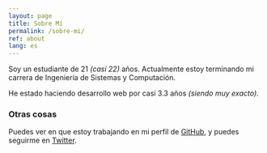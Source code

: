 ```yaml
---
layout: page
title: Sobre Mí
permalink: /sobre-mi/
ref: about
lang: es
---
```


Soy un estudiante de 21 _(casi 22)_ años. Actualmente estoy terminando mi carrera de Ingeniería de Sistemas y Computación.

He estado haciendo desarrollo web por casi 3.3 años _(siendo muy exacto)_.

### Otras cosas
Puedes ver en que estoy trabajando en mi perfil de [GitHub](https://github.com/santigarcor), y puedes seguirme en [Twitter](https://twitter.com/santigarcor).

<!-- ### Contáctame

[email@domain.com](mailto:email@domain.com) -->